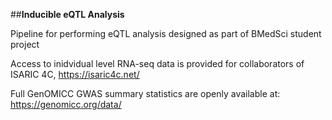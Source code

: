 ##**Inducible eQTL Analysis**

Pipeline for performing eQTL analysis designed as part of BMedSci student project

Access to inidvidual level RNA-seq data is provided for collaborators of ISARIC 4C, https://isaric4c.net/ 

Full GenOMICC GWAS summary statistics are openly available at: https://genomicc.org/data/
